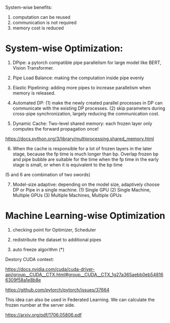 System-wise benefits:

1. computation can be reused
2. communication is not required
3. memory cost is reduced

# System-wise Optimization:

1. DPipe: a pytorch compatible pipe parallelism for large model like BERT, Vision Transformer.

2. Pipe Load Balance: making the computation inside pipe evenly

3. Elastic Pipelining: adding more pipes to increase parallelism when memory is released.

4. Automated DP:
(1) make the newly created parallel processes in DP can communicate with the existing DP processes.
(2) skip parameters during cross-pipe synchronization, largely reducing the communication cost.

5. Dynamic Cache: 
Two-level shared memory: each frozen layer only computes the forward propagation once!

https://docs.python.org/3/library/multiprocessing.shared_memory.html

6. When the cache is responsible for a lot of frozen layers in the later stage, because the fp time is much longer than bp.
Overlap frozen bp and pipe bubble are suitable for the time when the fp time in the early stage is small, or when it is equivalent to the bp time

(5 and 6 are combination of two swords)

7. Model-size adaptive: depending on the model size, adaptively choose DP or Pipe in a single machine.
(1) Single GPU
(2) Single Machine, Multiple GPUs
(3) Multiple Machines, Multiple GPUs


# Machine Learning-wise Optimization

1. checking point for Optimizer, Scheduler

2. redistribute the dataset to additional pipes

3. auto freeze algorithm (*)



Destory CUDA context:

https://docs.nvidia.com/cuda/cuda-driver-api/group__CUDA__CTX.html#group__CUDA__CTX_1g27a365aebb0eb548166309f58a1e8b8e

https://github.com/pytorch/pytorch/issues/37664

This idea can also be used in Federated Learning. We can calculate the frozen number at the server side.

https://arxiv.org/pdf/1706.05806.pdf